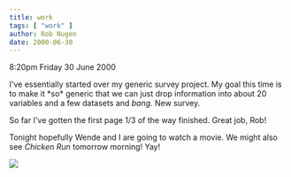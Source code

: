 ```yaml
---
title: work
tags: [ "work" ]
author: Rob Nugen
date: 2000-06-30
---
```


<p class=date>8:20pm Friday 30 June 2000</p>

<p>I've essentially started over my generic survey
project.  My goal this time is to make it *so* generic
that we can just drop information into about 20
variables and a few datasets and <em>bang</em>.  New
survey.

<p>So far I've gotten the first page 1/3 of the way
finished.  Great job, Rob!

<p>Tonight hopefully Wende and I are going to watch a
movie.  We might also see <em>Chicken Run</em>
tomorrow morning!  Yay!

<p><img src="/images/rob/wL-ROB.gif">
